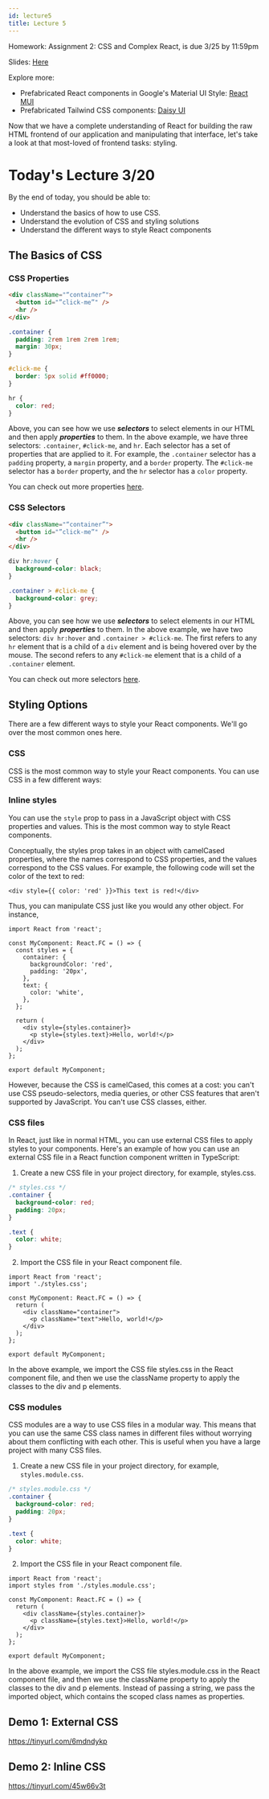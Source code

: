 ```yaml
---
id: lecture5
title: Lecture 5
---
```


Homework: Assignment 2: CSS and Complex React, is due 3/25 by 11:59pm

Slides: [Here](https://docs.google.com/presentation/d/1-wR_8W7M_2CbL-32t_CpCes1iwwsh_TY-T8Lt9Xmwfg/edit?usp=sharing)

Explore more:

- Prefabricated React components in Google's Material UI Style: [React MUI](https://mui.com/)
- Prefabricated Tailwind CSS components: [Daisy UI](https://daisyui.com/)

Now that we have a complete understanding of React for building the raw HTML frontend of our application and manipulating that interface, let's take a look at that most-loved of frontend tasks: styling.

# Today's Lecture 3/20

By the end of today, you should be able to:

- Understand the basics of how to use CSS.
- Understand the evolution of CSS and styling solutions
- Understand the different ways to style React components

## The Basics of CSS

### CSS Properties

```html
<div className="“container”">
  <button id="”click-me”" />
  <hr />
</div>
```

```css
.container {
  padding: 2rem 1rem 2rem 1rem;
  margin: 30px;
}

#click-me {
  border: 5px solid #ff0000;
}

hr {
  color: red;
}
```

Above, you can see how we use **_selectors_** to select elements in our HTML and then apply **_properties_** to them. In the above example, we have three selectors: `.container`, `#click-me`, and `hr`. Each selector has a set of properties that are applied to it. For example, the `.container` selector has a `padding` property, a `margin` property, and a `border` property. The `#click-me` selector has a `border` property, and the `hr` selector has a `color` property.

You can check out more properties [here](https://web.stanford.edu/group/csp/cs21/csscheatsheet.pdf).

### CSS Selectors

```html
<div className="“container”">
  <button id="”click-me”" />
  <hr />
</div>
```

```css
div hr:hover {
  background-color: black;
}

.container > #click-me {
  background-color: grey;
}
```

Above, you can see how we use **_selectors_** to select elements in our HTML and then apply **_properties_** to them. In the above example, we have two selectors: `div hr:hover` and `.container > #click-me`. The first refers to any `hr` element that is a child of a `div` element and is being hovered over by the mouse. The second refers to any `#click-me` element that is a child of a `.container` element.

You can check out more selectors [here](https://htmlcheatsheet.com/css/).

## Styling Options

There are a few different ways to style your React components. We'll go over the most common ones here.

### CSS

CSS is the most common way to style your React components. You can use CSS in a few different ways:

### Inline styles

You can use the `style` prop to pass in a JavaScript object with CSS properties and values. This is the most common way to style React components.

Conceptually, the styles prop takes in an object with camelCased properties, where the names correspond to CSS properties, and the values correspond to the CSS values. For example, the following code will set the color of the text to red:

```tsx
<div style={{ color: 'red' }}>This text is red!</div>
```

Thus, you can manipulate CSS just like you would any other object. For instance,

```tsx
import React from 'react';

const MyComponent: React.FC = () => {
  const styles = {
    container: {
      backgroundColor: 'red',
      padding: '20px',
    },
    text: {
      color: 'white',
    },
  };

  return (
    <div style={styles.container}>
      <p style={styles.text}>Hello, world!</p>
    </div>
  );
};

export default MyComponent;
```

However, because the CSS is camelCased, this comes at a cost: you can't use CSS pseudo-selectors, media queries, or other CSS features that aren't supported by JavaScript. You can't use CSS classes, either.

### CSS files

In React, just like in normal HTML, you can use external CSS files to apply styles to your components. Here's an example of how you can use an external CSS file in a React function component written in TypeScript:

1. Create a new CSS file in your project directory, for example, styles.css.

```css
/* styles.css */
.container {
  background-color: red;
  padding: 20px;
}

.text {
  color: white;
}
```

2. Import the CSS file in your React component file.

```tsx
import React from 'react';
import './styles.css';

const MyComponent: React.FC = () => {
  return (
    <div className="container">
      <p className="text">Hello, world!</p>
    </div>
  );
};

export default MyComponent;
```

In the above example, we import the CSS file styles.css in the React component file, and then we use the className property to apply the classes to the div and p elements.

### CSS modules

CSS modules are a way to use CSS files in a modular way. This means that you can use the same CSS class names in different files without worrying about them conflicting with each other. This is useful when you have a large project with many CSS files.

1. Create a new CSS file in your project directory, for example, `styles.module.css`.

```css
/* styles.module.css */
.container {
  background-color: red;
  padding: 20px;
}

.text {
  color: white;
}
```

2. Import the CSS file in your React component file.

```tsx
import React from 'react';
import styles from './styles.module.css';

const MyComponent: React.FC = () => {
  return (
    <div className={styles.container}>
      <p className={styles.text}>Hello, world!</p>
    </div>
  );
};

export default MyComponent;
```

In the above example, we import the CSS file styles.module.css in the React component file, and then we use the className property to apply the classes to the div and p elements. Instead of passing a string, we pass the imported object, which contains the scoped class names as properties.

## Demo 1: External CSS

https://tinyurl.com/6mdndykp

## Demo 2: Inline CSS

https://tinyurl.com/45w66v3t
